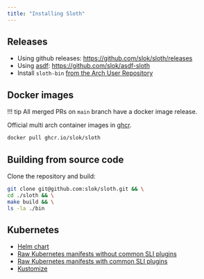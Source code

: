 ```yaml
---
title: "Installing Sloth"
---
```


## Releases

- Using github releases: https://github.com/slok/sloth/releases
- Using [asdf]: https://github.com/slok/asdf-sloth
- Install `sloth-bin` [from the Arch User Repository](https://aur.archlinux.org/packages/sloth-bin)

## Docker images

!!! tip
    All merged PRs on `main` branch have a docker image release.


Official multi arch container images in [ghcr](https://github.com/slok/sloth/pkgs/container/sloth).

```bash
docker pull ghcr.io/slok/sloth
```

## Building from source code

Clone the repository and build:

```bash
git clone git@github.com:slok/sloth.git && \
cd ./sloth && \
make build && \
ls -la ./bin
```

## Kubernetes

- [Helm chart][chart]
- [Raw Kubernetes manifests without common SLI plugins][raw-no-plugins]
- [Raw Kubernetes manifests with common SLI plugins][raw-plugins]
- [Kustomize]

[chart]: https://github.com/slok/sloth/tree/main/deploy/kubernetes/helm
[raw-no-plugins]: https://raw.githubusercontent.com/slok/sloth/main/deploy/kubernetes/raw/sloth.yaml
[raw-plugins]: https://raw.githubusercontent.com/slok/sloth/main/deploy/kubernetes/raw/sloth-with-common-plugins.yaml
[kustomize]: https://raw.githubusercontent.com/slok/sloth/main/deploy/kubernetes/kustomization.yaml
[asdf]: https://asdf-vm.com/
